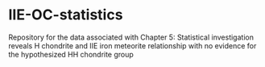 # IIE-OC-statistics
Repository for the data associated with Chapter 5: Statistical investigation reveals H chondrite and IIE iron meteorite relationship with no evidence for the hypothesized HH chondrite group
